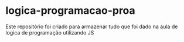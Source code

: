 # logica-programacao-proa
Este repositório foi criado para armazenar tudo que foi dado na aula de logica de programação utilizando JS
